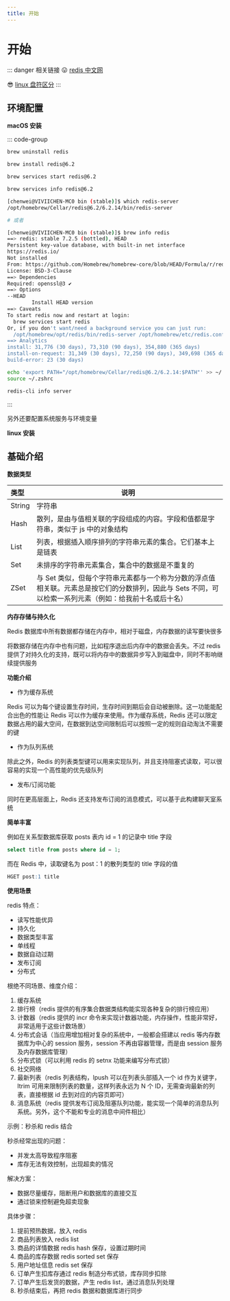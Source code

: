 ```yaml
---
title: 开始
---
```


# 开始

::: danger 相关链接
😛 [redis 中文网](https://www.redis.net.cn/)

😎 [linux 盘符区分](https://blog.csdn.net/qq_35781732/article/details/83795737)
:::

## 环境配置

**macOS 安装**

::: code-group

```bash [卸载]
brew uninstall redis
```

```bash [安装]
brew install redis@6.2
```

```bash [启动]
brew services start redis@6.2
```

```BASH [检查]
brew services info redis@6.2
```

```bash [查看安装地址]
[chenwei@VIVIICHEN-MC0 bin (stable)]$ which redis-server
/opt/homebrew/Cellar/redis@6.2/6.2.14/bin/redis-server

# 或者

[chenwei@VIVIICHEN-MC0 bin (stable)]$ brew info redis
==> redis: stable 7.2.5 (bottled), HEAD
Persistent key-value database, with built-in net interface
https://redis.io/
Not installed
From: https://github.com/Homebrew/homebrew-core/blob/HEAD/Formula/r/redis.rb
License: BSD-3-Clause
==> Dependencies
Required: openssl@3 ✔
==> Options
--HEAD
        Install HEAD version
==> Caveats
To start redis now and restart at login:
  brew services start redis
Or, if you don't want/need a background service you can just run:
  /opt/homebrew/opt/redis/bin/redis-server /opt/homebrew/etc/redis.conf
==> Analytics
install: 31,776 (30 days), 73,310 (90 days), 354,880 (365 days)
install-on-request: 31,349 (30 days), 72,250 (90 days), 349,698 (365 days)
build-error: 23 (30 days)

```

```bash [环境变量]
echo 'export PATH="/opt/homebrew/Cellar/redis@6.2/6.2.14:$PATH"' >> ~/.zshrc
source ~/.zshrc
```

```bash [redis-cli 查看信息]
redis-cli info server
```

:::

另外还要配置系统服务与环境变量

**linux 安装**

## 基础介绍

**数据类型**

| 类型   | 说明                                                                                                                                                    |
| :----- | ------------------------------------------------------------------------------------------------------------------------------------------------------- |
| String | 字符串                                                                                                                                                  |
| Hash   | 散列，是由与值相关联的字段组成的内容。字段和值都是字符串，类似于 js 中的对象结构                                                                        |
| List   | 列表，根据插入顺序排列的字符串元素的集合。它们基本上是链表                                                                                              |
| Set    | 未排序的字符串元素集合，集合中的数据是不重复的                                                                                                          |
| ZSet   | 与 Set 类似，但每个字符串元素都与一个称为分数的浮点值相关联。元素总是按它们的分数排列，因此与 Sets 不同，可以检索一系列元素（例如：给我前十名或后十名） |

**内存存储与持久化**

Redis 数据库中所有数据都存储在内存中，相对于磁盘，内存数据的读写要快很多

将数据存储在内存中也有问题，比如程序退出后内存中的数据会丢失。不过 redis 提供了对持久化的支持，既可以将内存中的数据异步写入到磁盘中，同时不影响继续提供服务

**功能介绍**

- 作为缓存系统

Redis 可以为每个键设置生存时间，生存时间到期后会自动被删除。这一功能能配合出色的性能让 Redis 可以作为缓存来使用。作为缓存系统，Redis 还可以限定数据占用的最大空间，在数据到达空间限制后可以按照一定的规则自动淘汰不需要的键

- 作为队列系统

除此之外，Redis 的列表类型键可以用来实现队列，并且支持阻塞式读取，可以很容易的实现一个高性能的优先级队列

- 发布/订阅功能

同时在更高层面上，Redis 还支持发布订阅的消息模式，可以基于此构建聊天室系统

**简单丰富**

例如在关系型数据库获取 posts 表内 id = 1 的记录中 title 字段

```sql
select title from posts where id = 1;
```

而在 Redis 中，读取键名为 post：1 的散列类型的 title 字段的值

```sql
HGET post:1 title
```

**使用场景**

redis 特点：

- 读写性能优异
- 持久化
- 数据类型丰富
- 单线程
- 数据自动过期
- 发布订阅
- 分布式

根绝不同场景、维度介绍：

1. 缓存系统
2. 排行榜（redis 提供的有序集合数据类结构能实现各种复杂的排行榜应用）
3. 计数器（redis 提供的 incr 命令来实现计数器功能，内存操作，性能非常好，非常适用于这些计数场景）
4. 分布式会话（当应用增加相对复杂的系统中，一般都会搭建以 redis 等内存数据库为中心的 session 服务，session 不再由容器管理，而是由 session 服务及内存数据库管理）
5. 分布式锁（可以利用 redis 的 setnx 功能来编写分布式锁）
6. 社交网络
7. 最新列表（redis 列表结构，lpush 可以在列表头部插入一个 id 作为关键字，ltrim 可用来限制列表的数量，这样列表永远为 N 个 ID，无需查询最新的列表，直接根据 id 去到对应的内容页即可）
8. 消息系统（redis 提供发布订阅及阻塞队列功能，能实现一个简单的消息队列系统。另外，这个不能和专业的消息中间件相比）

示例：秒杀和 redis 结合

秒杀经常出现的问题：

- 并发太高导致程序阻塞
- 库存无法有效控制，出现超卖的情况

解决方案：

- 数据尽量缓存，阻断用户和数据库的直接交互
- 通过锁来控制避免超卖现象

具体步骤：

1. 提前预热数据，放入 redis
2. 商品列表放入 redis list
3. 商品的详情数据 redis hash 保存，设置过期时间
4. 商品的库存数据 redis sorted set 保存
5. 用户地址信息 redis set 保存
6. 订单产生扣库存通过 redis 制造分布式锁，库存同步扣除
7. 订单产生后发货的数据，产生 redis list，通过消息队列处理
8. 秒杀结束后，再把 redis 数据和数据库进行同步
